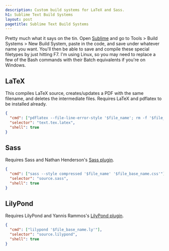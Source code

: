 ```yaml
---
description: Custom build systems for LaTeX and Sass.
h1: Sublime Text Build Systems
layout: post
pagetitle: Sublime Text Build Systems
---
```

Pretty much what it says on the tin. Open [Sublime](http://www.sublimetext.com) and go to Tools > Build Systems > New Build System, paste in the code, and save under whatever name you want. You'll then be able to save and compile these special filetypes by just hitting F7. I'm using Linux, so you may need to replace a few of the Bash commands with their Batch equivalents if you're on Windows.

## LaTeX

This compiles LaTeX source, creates/updates a PDF with the same filename, and deletes the intermediate files. Requires LaTeX and pdflatex to be installed already.

```json
{
  "cmd": ["pdflatex --file-line-error-style '$file_name'; rm -f '$file_base_name.log' '$file_base_name.aux' '$file_base_name.out'"],
  "selector": "text.tex.latex",
  "shell": true
}
```

## Sass

Requires Sass and Nathan Henderson's [Sass plugin](https://github.com/nathos/sass-textmate-bundle).

```json
{
  "cmd": ["sass --style compressed '$file_name' '$file_base_name.css'"],
  "selector": "source.sass",
  "shell": true
}
```

## LilyPond
Requires LilyPond and Yannis Rammos's [LilyPond plugin](https://github.com/yrammos/SubLilyPond).

```json
{
  "cmd": ["lilypond '$file_base_name.ly'"],
  "selector": "source.lilypond",
  "shell": true
}
```
